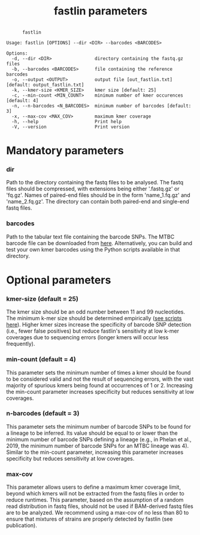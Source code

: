 
<h1 align="center">fastlin parameters</h1>


```

      fastlin     

Usage: fastlin [OPTIONS] --dir <DIR> --barcodes <BARCODES>

Options:
  -d, --dir <DIR>                directory containing the fastq.gz files
  -b, --barcodes <BARCODES>      file containing the reference barcodes
  -o, --output <OUTPUT>          output file [out_fastlin.txt] [default: output_fastlin.txt]
  -k, --kmer-size <KMER_SIZE>    kmer size [default: 25]
  -c, --min-count <MIN_COUNT>    minimum number of kmer occurences [default: 4]
  -n, --n-barcodes <N_BARCODES>  minimum number of barcodes [default: 3]
  -x, --max-cov <MAX_COV>        maximum kmer coverage
  -h, --help                     Print help
  -V, --version                  Print version

```



# Mandatory parameters

### dir

Path to the directory containing the fastq files to be analysed. The fastq files should be compressed, with extensions being either '.fastq.gz' or 'fq.gz'.
Names of paired-end files should be in the form 'name_1.fq.gz' and 'name_2.fq.gz'. The directory can contain both paired-end and single-end fastq files.

### barcodes

Path to the tabular text file containing the barcode SNPs. The MTBC barcode file can be downloaded from [here](https://www.github.com/rderelle/barcodes-fastlin).
Alternatively, you can build and test your own kmer barcodes using the Python scripts available in that directory.



# Optional parameters


### kmer-size (default = 25)

The kmer size should be an odd number between 11 and 99 nucleotides.
The minimum k-mer size should be determined empirically ([see scripts here](https://www.github.com/rderelle/barcodes-fastlin)).
Higher kmer sizes increase the specificity of barcode SNP detection (i.e., fewer false positives) but reduce fastlin's sensitivity at low k-mer coverages due to sequencing errors (longer kmers will occur less frequently).

### min-count (default = 4)

This parameter sets the minimum number of times a kmer should be found to be considered valid and not the result of sequencing errors, with the vast majority of spurious kmers being found at occurrences of 1 or 2.
Increasing the min-count parameter increases specificity but reduces sensitivity at low coverages.

### n-barcodes (default = 3)

This parameter sets the minimum number of barcode SNPs to be found for a lineage to be inferred.
Its value should be equal to or lower than the minimum number of barcode SNPs defining a lineage (e.g., in Phelan et al., 2019, the minimum number of barcode SNPs for an MTBC lineage was 4). Similar to the min-count parameter, increasing this parameter increases specificity but reduces sensitivity at low coverages.

### max-cov

This parameter allows users to define a maximum kmer coverage limit, beyond which kmers will not be extracted from the fastq files in order to reduce runtimes. 
This parameter, based on the assumption of a random read distribution in fastq files, should not be used if BAM-derived fastq files are to be analyzed. We recommend using a max-cov of no less than 80 to ensure that mixtures of strains are properly detected by fastlin (see publication).


